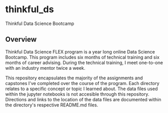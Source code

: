 # thinkful_ds
Thinkful Data Science Bootcamp

## Overview
Thinkful Data Science FLEX program is a year long online Data Science Bootcamp. This program includes six months of technical training and six months of career advising. During the technical training, I meet one-to-one with an industry mentor twice a week. 

This repository encapsulates the majority of the assignments and capstones I've completed over the course of the program. Each directory relates to a specific concept or topic I learned about. The data files used within the jupyter notebooks is not accesible through this repository. Directions and links to the location of the data files are documented within the directory's respective README.md files.